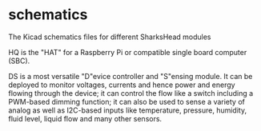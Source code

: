 # schematics
The Kicad schematics files for different SharksHead modules 

HQ is the "HAT" for a Raspberry Pi or compatible single board computer (SBC).

DS is a most versatile "D"evice controller and "S"ensing module. It can be deployed to monitor voltages, currents and hence power and energy flowing through the device; it can control the flow like a switch including a PWM-based dimming function; it can also be used to sense a variety of analog as well as I2C-based inputs like temperature, pressure, humidity, fluid level, liquid flow and many other sensors.
